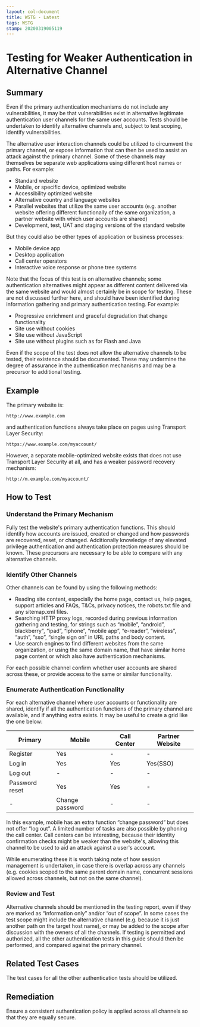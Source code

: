 ```yaml
---
layout: col-document
title: WSTG - Latest
tags: WSTG
stamp: 20200319005119
---
```

# Testing for Weaker Authentication in Alternative Channel

## Summary

Even if the primary authentication mechanisms do not include any vulnerabilities, it may be that vulnerabilities exist in alternative legitimate authentication user channels for the same user accounts. Tests should be undertaken to identify alternative channels and, subject to test scoping, identify vulnerabilities.

The alternative user interaction channels could be utilized to circumvent the primary channel, or expose information that can then be used to assist an attack against the primary channel. Some of these channels may themselves be separate web applications using different host names or paths. For example:

- Standard website
- Mobile, or specific device, optimized website
- Accessibility optimized website
- Alternative country and language websites
- Parallel websites that utilize the same user accounts (e.g. another website offering different functionally of the same organization, a partner website with which user accounts are shared)
- Development, test, UAT and staging versions of the standard website

But they could also be other types of application or business processes:

- Mobile device app
- Desktop application
- Call center operators
- Interactive voice response or phone tree systems

Note that the focus of this test is on alternative channels; some authentication alternatives might appear as different content delivered via the same website and would almost certainly be in scope for testing. These are not discussed further here, and should have been identified during information gathering and primary authentication testing. For example:

- Progressive enrichment and graceful degradation that change functionality
- Site use without cookies
- Site use without JavaScript
- Site use without plugins such as for Flash and Java

Even if the scope of the test does not allow the alternative channels to be tested, their existence should be documented. These may undermine the degree of assurance in the authentication mechanisms and may be a precursor to additional testing.

## Example

The primary website is:

`http://www.example.com`

and authentication functions always take place on pages using Transport Layer Security:

`https://www.example.com/myaccount/`

However, a separate mobile-optimized website exists that does not use Transport Layer Security at all, and has a weaker password recovery mechanism:

`http://m.example.com/myaccount/`

## How to Test

### Understand the Primary Mechanism

Fully test the website's primary authentication functions. This should identify how accounts are issued, created or changed and how passwords are recovered, reset, or changed. Additionally knowledge of any elevated privilege authentication and authentication protection measures should be known. These precursors are necessary to be able to compare with any alternative channels.

### Identify Other Channels

Other channels can be found by using the following methods:

- Reading site content, especially the home page, contact us, help pages, support articles and FAQs, T&Cs, privacy notices, the robots.txt file and any sitemap.xml files.
- Searching HTTP proxy logs, recorded during previous information gathering and testing, for strings such as “mobile”, “android”, blackberry", “ipad”, “iphone”, “mobile app”, “e-reader”, “wireless”, “auth”, “sso”, “single sign on” in URL paths and body content.
- Use search engines to find different websites from the same organization, or using the same domain name, that have similar home page content or which also have authentication mechanisms.

For each possible channel confirm whether user accounts are shared across these, or provide access to the same or similar functionality.

### Enumerate Authentication Functionality

For each alternative channel where user accounts or functionality are shared, identify if all the authentication functions of the primary channel are available, and if anything extra exists. It may be useful to create a grid like the one below:

  | Primary | Mobile  |  Call Center | Partner Website |
  |---------|---------|--------------|-----------------|
  | Register| Yes     |     -        |       -         |
  | Log in  | Yes     |    Yes       |    Yes(SSO)     |
  | Log out |   -     |     -        |       -         |
  |Password reset |   Yes  |   Yes   |       -         |
  | -       | Change password |   -  |       -         |

In this example, mobile has an extra function “change password” but does not offer “log out”. A limited number of tasks are also possible by phoning the call center. Call centers can be interesting, because their identity confirmation checks might be weaker than the website's, allowing this channel to be used to aid an attack against a user's account.

While enumerating these it is worth taking note of how session management is undertaken, in case there is overlap across any channels (e.g. cookies scoped to the same parent domain name, concurrent sessions allowed across channels, but not on the same channel).

### Review and Test

Alternative channels should be mentioned in the testing report, even if they are marked as “information only” and/or “out of scope”. In some cases the test scope might include the alternative channel (e.g. because it is just another path on the target host name), or may be added to the scope after discussion with the owners of all the channels. If testing is permitted and authorized, all the other authentication tests in this guide should then be performed, and compared against the primary channel.

## Related Test Cases

The test cases for all the other authentication tests should be utilized.

## Remediation

Ensure a consistent authentication policy is applied across all channels so that they are equally secure.
